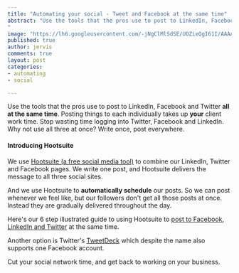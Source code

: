 ```yaml
---
title: "Automating your social - Tweet and Facebook at the same time"
abstract: "Use the tools that the pros use to post to LinkedIn, Facebook and Twitter all at the same time. Posting things to each individually takes up **your** client work time. Stop wasting time logging into Twitter, Facebook and LinkedIn. Why not use all three at once? Write once, post everywhere.
"
image: "https://lh6.googleusercontent.com/-jNgClMlSdSE/UOZieQgI61I/AAAAAAAAAPk/4E6Bkb7IF18/s320/fb.png"
published: true
author: jervis
comments: true
layout: post
categories:
- automating
- social

---
```


Use the tools that the pros use to post to LinkedIn, Facebook and Twitter **all at the same time**. Posting things to each individually takes up **your** client work time. Stop wasting time logging into Twitter, Facebook and LinkedIn. Why not use all three at once? Write once, post everywhere.

#### Introducing Hootsuite

We use [Hootsuite (a free social media tool)](https://hootsuite.com) to combine our LinkedIn, Twitter and Facebook pages. We write one post, and Hootsuite delivers the message to all three social sites. 

And we use Hootsuite to **automatically schedule** our posts. So we can post whenever we feel like, but our followers don't get all those posts at once. Instead they are gradually delivered throughout the day.

Here's our 6 step illustrated guide to using Hootsuite to [post to Facebook, LinkedIn and Twitter](https://www.procedureus.com/procedures/78/post-from-twitter-facebook-and-linkedin-from-hootsuite/) at the same time. 

Another option is Twitter's [TweetDeck](http://www.tweetdeck.com/) which despite the name also supports one Facebook account.

Cut your social network time, and get back to working on your business.